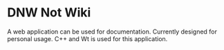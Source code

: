 DNW Not Wiki
============
A web application can be used for documentation. Currently designed for personal usage. C++ and Wt is used for this application. 

